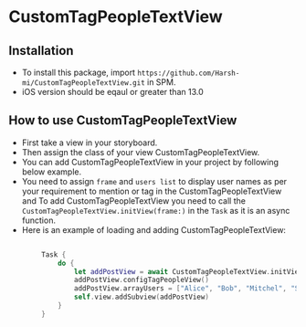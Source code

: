 # CustomTagPeopleTextView

## Installation

- To install this package, import `https://github.com/Harsh-mi/CustomTagPeopleTextView.git` in SPM.
- iOS version should be eqaul or greater than 13.0

## How to use CustomTagPeopleTextView

- First take a view in your storyboard.
- Then assign the class of your view CustomTagPeopleTextView.
- You can add CustomTagPeopleTextView in your project by following below example.
- You need to assign `frame` and `users list` to display user names as per your requirement to mention or tag in the CustomTagPeopleTextView  and To add CustomTagPeopleTextView you need to call the `CustomTagPeopleTextView.initView(frame:)` in the `Task` as it is an async function.
- Here is an example of loading and adding CustomTagPeopleTextView:

```swift

        Task {
            do {
                let addPostView = await CustomTagPeopleTextView.initView(frame: customView.frame)
                addPostView.configTagPeopleView()
                addPostView.arrayUsers = ["Alice", "Bob", "Mitchel", "Siri", "Tom"]
                self.view.addSubview(addPostView)
            }
        }
```
